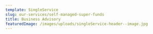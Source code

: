 ```yaml
---
template: SingleService
slug: our-services/self-managed-super-funds
title: Business Advisory
featuredImage: /images/uploads/singleService-header--image.jpg
---
```

